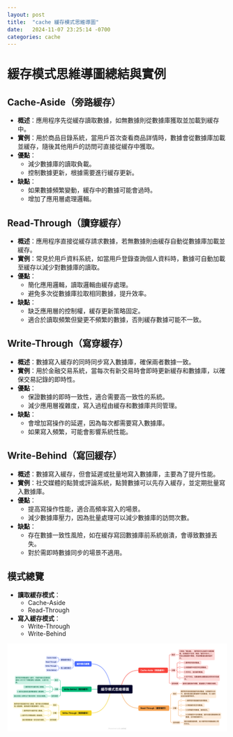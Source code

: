 ```yaml
---
layout: post
title:  "cache 緩存模式思維導圖"
date:   2024-11-07 23:25:14 -0700
categories: cache
---
```


# 緩存模式思維導圖總結與實例

## Cache-Aside（旁路緩存）
- **概述**：應用程序先從緩存讀取數據，如無數據則從數據庫獲取並加載到緩存中。
- **實例**：用於商品目錄系統，當用戶首次查看商品詳情時，數據會從數據庫加載並緩存，隨後其他用戶的訪問可直接從緩存中獲取。
- **優點**：
  - 減少數據庫的讀取負載。
  - 控制數據更新，根據需要進行緩存更新。
- **缺點**：
  - 如果數據頻繁變動，緩存中的數據可能會過時。
  - 增加了應用層處理邏輯。

## Read-Through（讀穿緩存）
- **概述**：應用程序直接從緩存請求數據，若無數據則由緩存自動從數據庫加載並緩存。
- **實例**：常見於用戶資料系統，如當用戶登錄查詢個人資料時，數據可自動加載至緩存以減少對數據庫的讀取。
- **優點**：
  - 簡化應用邏輯，讀取邏輯由緩存處理。
  - 避免多次從數據庫拉取相同數據，提升效率。
- **缺點**：
  - 缺乏應用層的控制權，緩存更新策略固定。
  - 適合於讀取頻繁但變更不頻繁的數據，否則緩存數據可能不一致。

## Write-Through（寫穿緩存）
- **概述**：數據寫入緩存的同時同步寫入數據庫，確保兩者數據一致。
- **實例**：用於金融交易系統，當每次有新交易時會即時更新緩存和數據庫，以確保交易記錄的即時性。
- **優點**：
  - 保證數據的即時一致性，適合需要高一致性的系統。
  - 減少應用層複雜度，寫入過程由緩存和數據庫共同管理。
- **缺點**：
  - 會增加寫操作的延遲，因為每次都需要寫入數據庫。
  - 如果寫入頻繁，可能會影響系統性能。

## Write-Behind（寫回緩存）
- **概述**：數據寫入緩存，但會延遲或批量地寫入數據庫，主要為了提升性能。
- **實例**：社交媒體的點贊或評論系統，點贊數據可以先存入緩存，並定期批量寫入數據庫。
- **優點**：
  - 提高寫操作性能，適合高頻率寫入的場景。
  - 減少數據庫壓力，因為批量處理可以減少數據庫的訪問次數。
- **缺點**：
  - 存在數據一致性風險，如在緩存寫回數據庫前系統崩潰，會導致數據丟失。
  - 對於需即時數據同步的場景不適用。

## 模式總覽
- **讀取緩存模式**：
  - Cache-Aside
  - Read-Through
- **寫入緩存模式**：
  - Write-Through
  - Write-Behind

![緩存模式思維導圖](../images/緩存模式思維導圖.png)
